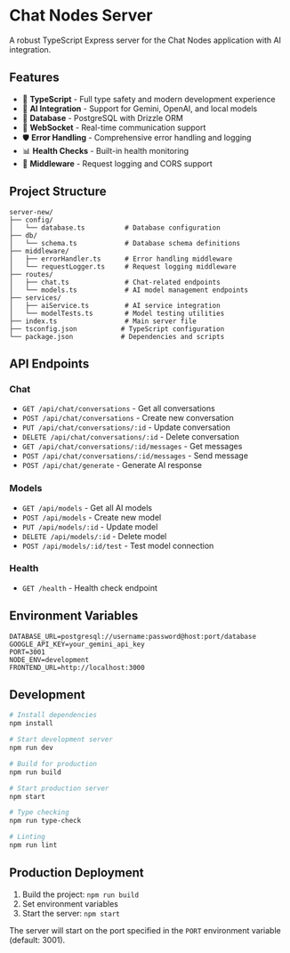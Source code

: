 # Chat Nodes Server

A robust TypeScript Express server for the Chat Nodes application with AI integration.

## Features

- 🚀 **TypeScript** - Full type safety and modern development experience
- 🤖 **AI Integration** - Support for Gemini, OpenAI, and local models
- 💾 **Database** - PostgreSQL with Drizzle ORM
- 🔌 **WebSocket** - Real-time communication support
- 🛡️ **Error Handling** - Comprehensive error handling and logging
- 📊 **Health Checks** - Built-in health monitoring
- 🔧 **Middleware** - Request logging and CORS support

## Project Structure

```
server-new/
├── config/
│   └── database.ts          # Database configuration
├── db/
│   └── schema.ts            # Database schema definitions
├── middleware/
│   ├── errorHandler.ts      # Error handling middleware
│   └── requestLogger.ts     # Request logging middleware
├── routes/
│   ├── chat.ts              # Chat-related endpoints
│   └── models.ts            # AI model management endpoints
├── services/
│   ├── aiService.ts         # AI service integration
│   └── modelTests.ts        # Model testing utilities
├── index.ts                 # Main server file
├── tsconfig.json           # TypeScript configuration
└── package.json            # Dependencies and scripts
```

## API Endpoints

### Chat

- `GET /api/chat/conversations` - Get all conversations
- `POST /api/chat/conversations` - Create new conversation
- `PUT /api/chat/conversations/:id` - Update conversation
- `DELETE /api/chat/conversations/:id` - Delete conversation
- `GET /api/chat/conversations/:id/messages` - Get messages
- `POST /api/chat/conversations/:id/messages` - Send message
- `POST /api/chat/generate` - Generate AI response

### Models

- `GET /api/models` - Get all AI models
- `POST /api/models` - Create new model
- `PUT /api/models/:id` - Update model
- `DELETE /api/models/:id` - Delete model
- `POST /api/models/:id/test` - Test model connection

### Health

- `GET /health` - Health check endpoint

## Environment Variables

```env
DATABASE_URL=postgresql://username:password@host:port/database
GOOGLE_API_KEY=your_gemini_api_key
PORT=3001
NODE_ENV=development
FRONTEND_URL=http://localhost:3000
```

## Development

```bash
# Install dependencies
npm install

# Start development server
npm run dev

# Build for production
npm run build

# Start production server
npm start

# Type checking
npm run type-check

# Linting
npm run lint
```

## Production Deployment

1. Build the project: `npm run build`
2. Set environment variables
3. Start the server: `npm start`

The server will start on the port specified in the `PORT` environment variable (default: 3001).
